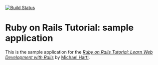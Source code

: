 [![Build Status](https://travis-ci.org/komaji/sample_app.svg?branch=static-pages)](https://travis-ci.org/komaji/sample_app)

# Ruby on Rails Tutorial: sample application

This is the sample application for the
[*Ruby on Rails Tutorial:
Learn Web Development with Rails*](http://www.railstutorial.org/)
by [Michael Hartl](http://www.michaelhartl.com/).
